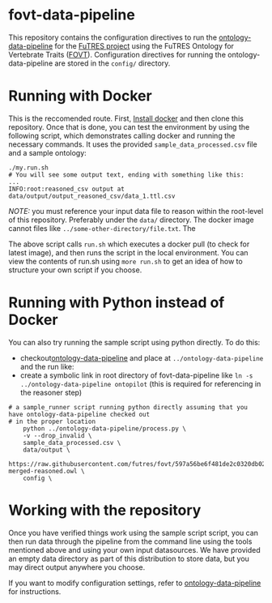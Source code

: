 # fovt-data-pipeline

This repository contains the configuration directives to run the 
[ontology-data-pipeline](https://github.com/biocodellc/ontology-data-pipeline) for the
[FuTRES project](https://futres.org/) using the FuTRES Ontology for Vertebrate Traits ([FOVT](https://github.com/futres/fovt)).  Configuration directives for running the ontology-data-pipeline are stored in the `config/` directory.


# Running with Docker
This is the reccomended route.
First, [Install docker](https://docs.docker.com/install/) and then clone this repository.  Once that is done, you can test
the environment by using the following script, which demonstrates calling docker and running the necessary commands.
It uses the provided `sample_data_processed.csv` file and a sample ontology:

```
./my.run.sh
# You will see some output text, ending with something like this:
...
INFO:root:reasoned_csv output at data/output/output_reasoned_csv/data_1.ttl.csv
```
*NOTE:* you must reference your input data file to reason within the root-level of this repository. Preferably under the `data/` directory.
The docker image cannot files like `../some-other-directory/file.txt`.  The

The above script calls `run.sh` which executes a docker pull (to check for latest image), and then
runs the script in the local environment.  You can view the contents of run.sh using `more run.sh` to get an
idea of how to structure your own script if you choose.

# Running with Python instead of Docker
You can also try running the sample script using python directly.  To do this:

  * checkout[ontology-data-pipeline](https://github.com/biocodellc/ontology-data-pipeline)  and place at `../ontology-data-pipeline` and the run like:
  * create a symbolic link in root directory of fovt-data-pipeline like `ln -s ../ontology-data-pipeline ontopilot` (this is required for referencing in the reasoner step)


```
# a sample_runner script running python directly assuming that you have ontology-data-pipeline checked out
# in the proper location
    python ../ontology-data-pipeline/process.py \
    -v --drop_invalid \
    sample_data_processed.csv \
    data/output \
    https://raw.githubusercontent.com/futres/fovt/597a56be6f481de2c0320db023f0ac0543724880/ontology/fovt-merged-reasoned.owl \
    config \
```

# Working with the repository
Once you have verified things work using the sample script script, you can then run data through the pipeline from 
the command line using the tools mentioned above and using your own input datasources.  We have provided an empty data directory as part of this  distribution to store data, but you may direct output anywhere you choose.

If you want to modify configuration settings, refer to [ontology-data-pipeline](https://github.com/biocodellc/ontology-data-pipeline) for instructions.



